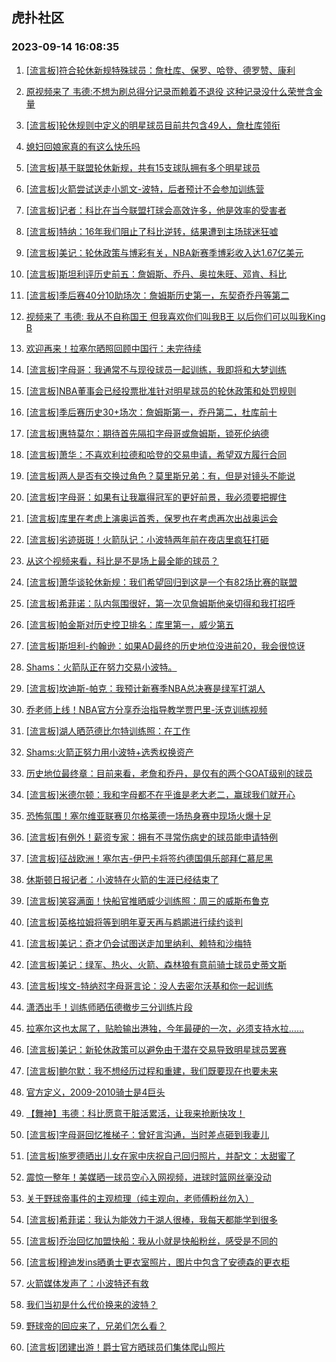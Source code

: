 ## 虎扑社区 
### 2023-09-14 16:08:35

1. [[流言板]符合轮休新规特殊球员：詹杜库、保罗、哈登、德罗赞、康利](https://bbs.hupu.com/62100516.html)

2. [原视频来了  韦德:不想为刷总得分记录而赖着不退役  这种记录没什么荣誉含金量](https://bbs.hupu.com/62098624.html)

3. [[流言板]轮休规则中定义的明星球员目前共包含49人，詹杜库领衔](https://bbs.hupu.com/62097754.html)

4. [媳妇回娘家真的有这么快乐吗](https://bbs.hupu.com/62100589.html)

5. [[流言板]基于联盟轮休新规，共有15支球队拥有多个明星球员](https://bbs.hupu.com/62101315.html)

6. [[流言板]火箭尝试送走小凯文-波特，后者预计不会参加训练营](https://bbs.hupu.com/62098011.html)

7. [[流言板]记者：科比在当今联盟打球会高效许多，他是效率的受害者](https://bbs.hupu.com/62100629.html)

8. [[流言板]特纳：16年我们阻止了科比逆转，结果遭到主场球迷狂嘘](https://bbs.hupu.com/62099679.html)

9. [[流言板]美记：轮休政策与博彩有关，NBA新赛季博彩收入达1.67亿美元](https://bbs.hupu.com/62100715.html)

10. [[流言板]斯坦利评历史前五：詹姆斯、乔丹、奥拉朱旺、邓肯、科比](https://bbs.hupu.com/62101072.html)

11. [[流言板]季后赛40分10助场次：詹姆斯历史第一，东契奇乔丹等第二](https://bbs.hupu.com/62100690.html)

12. [视频来了  韦德: 我从不自称国王  但我喜欢你们叫我B王  以后你们可以叫我King B](https://bbs.hupu.com/62098774.html)

13. [欢迎再来！拉塞尔晒照回顾中国行：未完待续](https://bbs.hupu.com/62099552.html)

14. [[流言板]字母哥：我通常不与现役球员一起训练，我即将和大梦训练](https://bbs.hupu.com/62097492.html)

15. [[流言板]NBA董事会已经投票批准针对明星球员的轮休政策和处罚规则](https://bbs.hupu.com/62097334.html)

16. [[流言板]季后赛历史30+场次：詹姆斯第一，乔丹第二，杜库前十](https://bbs.hupu.com/62099259.html)

17. [[流言板]惠特莫尔：期待首先隔扣字母哥或詹姆斯，锁死伦纳德](https://bbs.hupu.com/62097406.html)

18. [[流言板]萧华：不喜欢利拉德和哈登的交易申请，希望双方履行合同](https://bbs.hupu.com/62097371.html)

19. [[流言板]两人是否有交换过角色？莫里斯兄弟：有，但是对镜头不能说](https://bbs.hupu.com/62098779.html)

20. [[流言板]字母哥：如果有让我赢得冠军的更好前景，我必须要把握住](https://bbs.hupu.com/62097316.html)

21. [[流言板]库里在考虑上演奥运首秀，保罗也在考虑再次出战奥运会](https://bbs.hupu.com/62097267.html)

22. [[流言板]劣迹斑斑！火箭队记：小波特两年前在夜店里疯狂打砸](https://bbs.hupu.com/62101263.html)

23. [从这个视频来看，科比是不是场上最全能的球员？](https://bbs.hupu.com/62100615.html)

24. [[流言板]萧华谈轮休新规：我们希望回归到这是一个有82场比赛的联盟](https://bbs.hupu.com/62100205.html)

25. [[流言板]希菲诺：队内氛围很好，第一次见詹姆斯他亲切得和我打招呼](https://bbs.hupu.com/62100959.html)

26. [[流言板]帕金斯对历史控卫排名：库里第一，威少第五](https://bbs.hupu.com/62097360.html)

27. [[流言板]斯坦利-约翰逊：如果AD最终的历史地位没进前20，我会很惊讶](https://bbs.hupu.com/62100989.html)

28. [Shams：火箭队正在努力交易小波特。](https://bbs.hupu.com/62097446.html)

29. [[流言板]坎迪斯-帕克：我预计新赛季NBA总决赛是绿军打湖人](https://bbs.hupu.com/62098919.html)

30. [乔老师上线！NBA官方分享乔治指导教学贾巴里-沃克训练视频](https://bbs.hupu.com/62101502.html)

31. [[流言板]湖人晒范德比尔特训练照：在工作](https://bbs.hupu.com/62097591.html)

32. [Shams:火箭正努力用小波特+选秀权换资产](https://bbs.hupu.com/62097517.html)

33. [历史地位最终章：目前来看，老詹和乔丹，是仅有的两个GOAT级别的球员](https://bbs.hupu.com/62100169.html)

34. [[流言板]米德尔顿：我和字母都不在乎谁是老大老二，赢球我们就开心](https://bbs.hupu.com/62098148.html)

35. [恐怖氛围！塞尔维亚联赛贝尔格莱德一场热身赛中现场火爆十足](https://bbs.hupu.com/62101337.html)

36. [[流言板]有例外！薪资专家：拥有不寻常伤病史的球员能申请特例](https://bbs.hupu.com/62101585.html)

37. [[流言板]征战欧洲！塞尔吉-伊巴卡将签约德国俱乐部拜仁慕尼黑](https://bbs.hupu.com/62097944.html)

38. [休斯顿日报记者：小波特在火箭的生涯已经结束了](https://bbs.hupu.com/62098514.html)

39. [[流言板]笑容满面！快船官推晒威少训练照：周三的威斯布鲁克](https://bbs.hupu.com/62100816.html)

40. [[流言板]英格拉姆将等到明年夏天再与鹈鹕进行续约谈判](https://bbs.hupu.com/62097286.html)

41. [[流言板]美记：奇才仍会试图送走加里纳利、赖特和沙梅特](https://bbs.hupu.com/62101349.html)

42. [[流言板]美记：绿军、热火、火箭、森林狼有意前骑士球员史蒂文斯](https://bbs.hupu.com/62101130.html)

43. [[流言板]埃文-特纳怼字母哥言论：没人去密尔沃基和你一起训练](https://bbs.hupu.com/62099313.html)

44. [潇洒出手！训练师晒伍德撤步三分训练片段](https://bbs.hupu.com/62101141.html)

45. [拉塞尔这也太屌了，贴脸输出港独，今年最硬的一次，必须支持水拉……](https://bbs.hupu.com/62097486.html)

46. [[流言板]美记：新轮休政策可以避免由于潜在交易导致明星球员罢赛](https://bbs.hupu.com/62101067.html)

47. [[流言板]鲍尔默：我不想经历过程和重建，我们既要现在也要未来](https://bbs.hupu.com/62098532.html)

48. [官方定义，2009-2010骑士是4巨头](https://bbs.hupu.com/62101444.html)

49. [【舞神】韦德：科比愿意干脏活累活，让我来抢断快攻！](https://bbs.hupu.com/62097883.html)

50. [[流言板]字母哥回忆推梯子：曾好言沟通，当时差点砸到我妻儿](https://bbs.hupu.com/62098468.html)

51. [[流言板]施罗德晒出儿女在家中庆祝自己回归照片，并配文：太甜蜜了](https://bbs.hupu.com/62101188.html)

52. [震惊一整年！美媒晒一球员空心入网视频，进球时篮网丝毫没动](https://bbs.hupu.com/62100887.html)

53. [关于野球帝事件的主观梳理（纯主观向，老师傅粉丝勿入）](https://bbs.hupu.com/62100698.html)

54. [[流言板]希菲诺：我认为能效力于湖人很棒，我每天都能学到很多](https://bbs.hupu.com/62100875.html)

55. [[流言板]乔治回忆加盟快船：我从小就是快船粉丝，感受是不同的](https://bbs.hupu.com/62098046.html)

56. [[流言板]穆迪发ins晒勇士更衣室照片，图片中包含了安德森的更衣柜](https://bbs.hupu.com/62100538.html)

57. [火箭媒体发声了：小波特还有救](https://bbs.hupu.com/62101933.html)

58. [我们当初是什么代价换来的波特？](https://bbs.hupu.com/62098716.html)

59. [野球帝的回应来了，兄弟们怎么看？](https://bbs.hupu.com/62095467.html)

60. [[流言板]团建出游！爵士官方晒球员们集体爬山照片](https://bbs.hupu.com/62101436.html)

